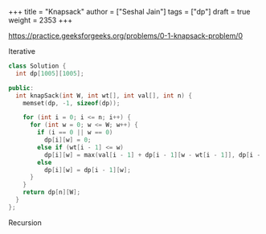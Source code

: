 +++
title = "Knapsack"
author = ["Seshal Jain"]
tags = ["dp"]
draft = true
weight = 2353
+++

<https://practice.geeksforgeeks.org/problems/0-1-knapsack-problem/0>

Iterative

```cpp
class Solution {
  int dp[1005][1005];

public:
  int knapSack(int W, int wt[], int val[], int n) {
    memset(dp, -1, sizeof(dp));

    for (int i = 0; i <= n; i++) {
      for (int w = 0; w <= W; w++) {
        if (i == 0 || w == 0)
          dp[i][w] = 0;
        else if (wt[i - 1] <= w)
          dp[i][w] = max(val[i - 1] + dp[i - 1][w - wt[i - 1]], dp[i - 1][w]);
        else
          dp[i][w] = dp[i - 1][w];
      }
    }
    return dp[n][W];
  }
};
```

Recursion

```cpp

```

